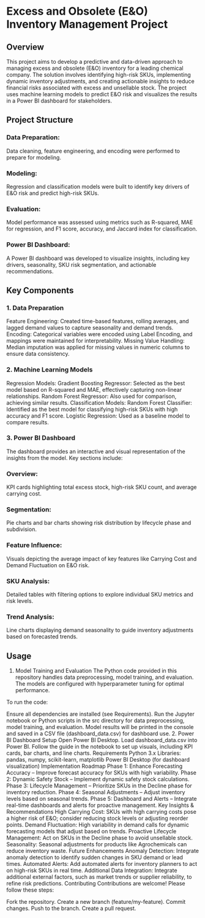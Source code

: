 # Excess and Obsolete (E&O) Inventory Management Project

## Overview

This project aims to develop a predictive and data-driven approach to managing excess and obsolete (E&O) inventory for a leading chemical company. The solution involves identifying high-risk SKUs, implementing dynamic inventory adjustments, and creating actionable insights to reduce financial risks associated with excess and unsellable stock. The project uses machine learning models to predict E&O risk and visualizes the results in a Power BI dashboard for stakeholders.

## Project Structure

### Data Preparation:
Data cleaning, feature engineering, and encoding were performed to prepare for modeling.
### Modeling:
Regression and classification models were built to identify key drivers of E&O risk and predict high-risk SKUs.
### Evaluation:
Model performance was assessed using metrics such as R-squared, MAE for regression, and F1 score, accuracy, and Jaccard index for classification.
### Power BI Dashboard:
A Power BI dashboard was developed to visualize insights, including key drivers, seasonality, SKU risk segmentation, and actionable recommendations.

## Key Components
### 1. Data Preparation
Feature Engineering: Created time-based features, rolling averages, and lagged demand values to capture seasonality and demand trends.
Encoding: Categorical variables were encoded using Label Encoding, and mappings were maintained for interpretability.
Missing Value Handling: Median imputation was applied for missing values in numeric columns to ensure data consistency.
### 2. Machine Learning Models
Regression Models:
Gradient Boosting Regressor: Selected as the best model based on R-squared and MAE, effectively capturing non-linear relationships.
Random Forest Regressor: Also used for comparison, achieving similar results.
Classification Models:
Random Forest Classifier: Identified as the best model for classifying high-risk SKUs with high accuracy and F1 score.
Logistic Regression: Used as a baseline model to compare results.
### 3. Power BI Dashboard
The dashboard provides an interactive and visual representation of the insights from the model. Key sections include:

### Overview:
KPI cards highlighting total excess stock, high-risk SKU count, and average carrying cost.
### Segmentation:
Pie charts and bar charts showing risk distribution by lifecycle phase and subdivision.
### Feature Influence:
Visuals depicting the average impact of key features like Carrying Cost and Demand Fluctuation on E&O risk.
### SKU Analysis:
Detailed tables with filtering options to explore individual SKU metrics and risk levels.
### Trend Analysis:
Line charts displaying demand seasonality to guide inventory adjustments based on forecasted trends.

## Usage
1. Model Training and Evaluation
The Python code provided in this repository handles data preprocessing, model training, and evaluation. The models are configured with hyperparameter tuning for optimal performance.

To run the code:

Ensure all dependencies are installed (see Requirements).
Run the Jupyter notebook or Python scripts in the src directory for data preprocessing, model training, and evaluation.
Model results will be printed in the console and saved in a CSV file (dashboard_data.csv) for dashboard use.
2. Power BI Dashboard Setup
Open Power BI Desktop.
Load dashboard_data.csv into Power BI.
Follow the guide in the notebook to set up visuals, including KPI cards, bar charts, and line charts.
Requirements
Python 3.x
Libraries: pandas, numpy, scikit-learn, matplotlib
Power BI Desktop (for dashboard visualization)
Implementation Roadmap
Phase 1: Enhance Forecasting Accuracy – Improve forecast accuracy for SKUs with high variability.
Phase 2: Dynamic Safety Stock – Implement dynamic safety stock calculations.
Phase 3: Lifecycle Management – Prioritize SKUs in the Decline phase for inventory reduction.
Phase 4: Seasonal Adjustments – Adjust inventory levels based on seasonal trends.
Phase 5: Dashboard and Alerts – Integrate real-time dashboards and alerts for proactive management.
Key Insights & Recommendations
High Carrying Cost: SKUs with high carrying costs pose a higher risk of E&O; consider reducing stock levels or adjusting reorder points.
Demand Fluctuation: High variability in demand calls for dynamic forecasting models that adjust based on trends.
Proactive Lifecycle Management: Act on SKUs in the Decline phase to avoid unsellable stock.
Seasonality: Seasonal adjustments for products like Agrochemicals can reduce inventory waste.
Future Enhancements
Anomaly Detection: Integrate anomaly detection to identify sudden changes in SKU demand or lead times.
Automated Alerts: Add automated alerts for inventory planners to act on high-risk SKUs in real time.
Additional Data Integration: Integrate additional external factors, such as market trends or supplier reliability, to refine risk predictions.
Contributing
Contributions are welcome! Please follow these steps:

Fork the repository.
Create a new branch (feature/my-feature).
Commit changes.
Push to the branch.
Create a pull request.
